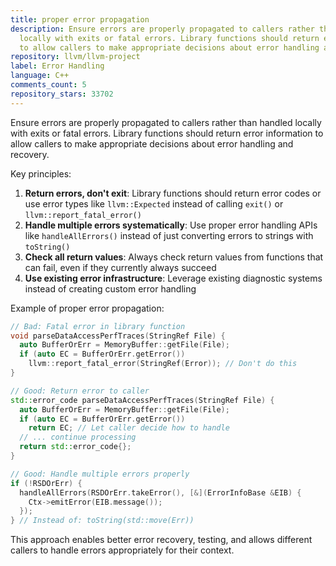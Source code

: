 ```yaml
---
title: proper error propagation
description: Ensure errors are properly propagated to callers rather than handled
  locally with exits or fatal errors. Library functions should return error information
  to allow callers to make appropriate decisions about error handling and recovery.
repository: llvm/llvm-project
label: Error Handling
language: C++
comments_count: 5
repository_stars: 33702
---
```


Ensure errors are properly propagated to callers rather than handled locally with exits or fatal errors. Library functions should return error information to allow callers to make appropriate decisions about error handling and recovery.

Key principles:
1. **Return errors, don't exit**: Library functions should return error codes or use error types like `llvm::Expected` instead of calling `exit()` or `llvm::report_fatal_error()`
2. **Handle multiple errors systematically**: Use proper error handling APIs like `handleAllErrors()` instead of just converting errors to strings with `toString()`
3. **Check all return values**: Always check return values from functions that can fail, even if they currently always succeed
4. **Use existing error infrastructure**: Leverage existing diagnostic systems instead of creating custom error handling

Example of proper error propagation:
```cpp
// Bad: Fatal error in library function
void parseDataAccessPerfTraces(StringRef File) {
  auto BufferOrErr = MemoryBuffer::getFile(File);
  if (auto EC = BufferOrErr.getError())
    llvm::report_fatal_error(StringRef(Error)); // Don't do this
}

// Good: Return error to caller
std::error_code parseDataAccessPerfTraces(StringRef File) {
  auto BufferOrErr = MemoryBuffer::getFile(File);
  if (auto EC = BufferOrErr.getError())
    return EC; // Let caller decide how to handle
  // ... continue processing
  return std::error_code{};
}

// Good: Handle multiple errors properly
if (!RSDOrErr) {
  handleAllErrors(RSDOrErr.takeError(), [&](ErrorInfoBase &EIB) {
    Ctx->emitError(EIB.message());
  });
} // Instead of: toString(std::move(Err))
```

This approach enables better error recovery, testing, and allows different callers to handle errors appropriately for their context.